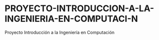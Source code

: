 # PROYECTO-INTRODUCCION-A-LA-INGENIERIA-EN-COMPUTACI-N
Proyecto Introducción a la Ingeniería en Computación
